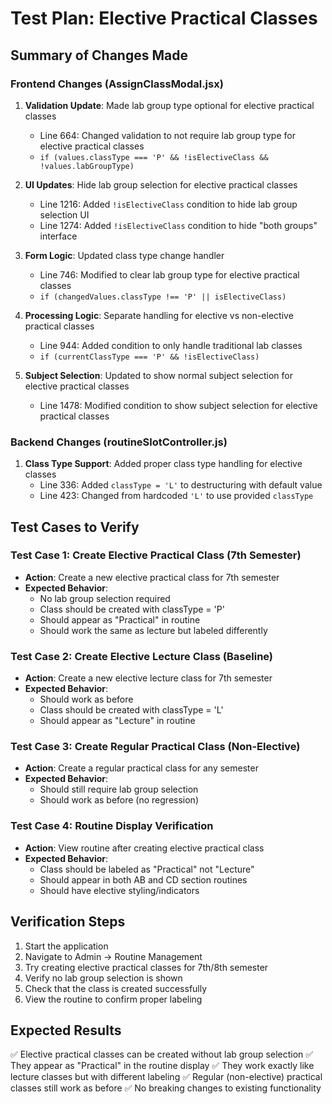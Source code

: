 # Test Plan: Elective Practical Classes

## Summary of Changes Made

### Frontend Changes (AssignClassModal.jsx)
1. **Validation Update**: Made lab group type optional for elective practical classes
   - Line 664: Changed validation to not require lab group type for elective practical classes
   - `if (values.classType === 'P' && !isElectiveClass && !values.labGroupType)`

2. **UI Updates**: Hide lab group selection for elective practical classes
   - Line 1216: Added `!isElectiveClass` condition to hide lab group selection UI
   - Line 1274: Added `!isElectiveClass` condition to hide "both groups" interface

3. **Form Logic**: Updated class type change handler
   - Line 746: Modified to clear lab group type for elective practical classes
   - `if (changedValues.classType !== 'P' || isElectiveClass)`

4. **Processing Logic**: Separate handling for elective vs non-elective practical classes
   - Line 944: Added condition to only handle traditional lab classes
   - `if (currentClassType === 'P' && !isElectiveClass)`

5. **Subject Selection**: Updated to show normal subject selection for elective practical classes
   - Line 1478: Modified condition to show subject selection for elective practical classes

### Backend Changes (routineSlotController.js)
1. **Class Type Support**: Added proper class type handling for elective classes
   - Line 336: Added `classType = 'L'` to destructuring with default value
   - Line 423: Changed from hardcoded `'L'` to use provided `classType`

## Test Cases to Verify

### Test Case 1: Create Elective Practical Class (7th Semester)
- **Action**: Create a new elective practical class for 7th semester
- **Expected Behavior**:
  - No lab group selection required
  - Class should be created with classType = 'P'
  - Should appear as "Practical" in routine
  - Should work the same as lecture but labeled differently

### Test Case 2: Create Elective Lecture Class (Baseline)
- **Action**: Create a new elective lecture class for 7th semester
- **Expected Behavior**:
  - Should work as before
  - Class should be created with classType = 'L'
  - Should appear as "Lecture" in routine

### Test Case 3: Create Regular Practical Class (Non-Elective)
- **Action**: Create a regular practical class for any semester
- **Expected Behavior**:
  - Should still require lab group selection
  - Should work as before (no regression)

### Test Case 4: Routine Display Verification
- **Action**: View routine after creating elective practical class
- **Expected Behavior**:
  - Class should be labeled as "Practical" not "Lecture"
  - Should appear in both AB and CD section routines
  - Should have elective styling/indicators

## Verification Steps

1. Start the application
2. Navigate to Admin → Routine Management
3. Try creating elective practical classes for 7th/8th semester
4. Verify no lab group selection is shown
5. Check that the class is created successfully
6. View the routine to confirm proper labeling

## Expected Results

✅ Elective practical classes can be created without lab group selection
✅ They appear as "Practical" in the routine display
✅ They work exactly like lecture classes but with different labeling
✅ Regular (non-elective) practical classes still work as before
✅ No breaking changes to existing functionality
